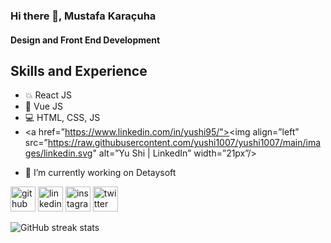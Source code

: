 ### Hi there 👋, Mustafa Karaçuha
#### Design and Front End Development


## Skills and Experience

* 💥 React JS
* 💫 Vue JS
* 💻 HTML, CSS, JS
* <a href=”https://www.linkedin.com/in/yushi95/"><img align=”left” src=”https://raw.githubusercontent.com/yushi1007/yushi1007/main/images/linkedin.svg" alt=”Yu Shi | LinkedIn” width=”21px”/></a>



- 🔭 I’m currently working on Detaysoft 


[<img src='https://cdn.jsdelivr.net/npm/simple-icons@3.0.1/icons/github.svg' alt='github' height='40'>](https://github.com/mustafakaracuha)  [<img src='https://cdn.jsdelivr.net/npm/simple-icons@3.0.1/icons/linkedin.svg' alt='linkedin' height='40'>](https://www.linkedin.com/in/mustafakaracuha/)  [<img src='https://cdn.jsdelivr.net/npm/simple-icons@3.0.1/icons/instagram.svg' alt='instagram' height='40'>](https://www.instagram.com/muskaracuha/)  [<img src='https://cdn.jsdelivr.net/npm/simple-icons@3.0.1/icons/twitter.svg' alt='twitter' height='40'>](https://twitter.com/muskaracuha)  

![GitHub streak stats](https://github-readme-streak-stats.herokuapp.com/?user=mustafakaracuha)  

